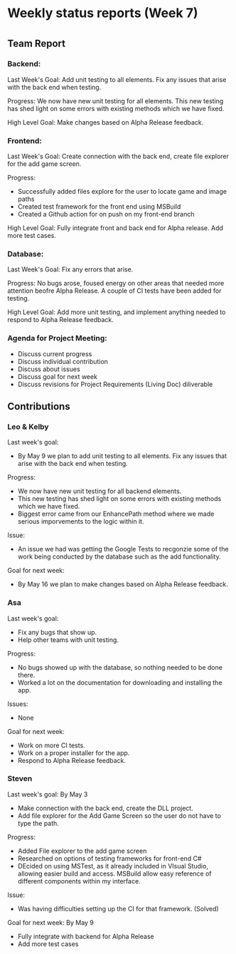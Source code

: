 # Weekly status reports (Week 7)
#
## Team Report
### Backend:
Last Week's Goal: Add unit testing to all elements. Fix any issues that arise with the back end when testing.

Progress: We now have new unit testing for all elements. This new testing has shed light on some errors with existing methods which we have fixed.

High Level Goal: Make changes based on Alpha Release feedback.

### Frontend:
Last Week's Goal: Create connection with the back end, create file explorer for the add game screen.

Progress:
- Successfully added files explore for the user to locate game and image paths
- Created test framework for the front end using MSBuild
- Created a Github action for on push on my front-end branch

High Level Goal: Fully integrate front and back end for Alpha release. Add more test cases.

### Database:
Last Week's Goal: Fix any errors that arise.

Progress: No bugs arose, foused energy on other areas that needed more attention beofre Alpha Release. A couple of CI tests have been added for testing.

High Level Goal: Add more unit testing, and implement anything needed to respond to Alpha Release feedback.

### Agenda for Project Meeting:
- Discuss current progress
- Discuss individual contribution
- Discuss about issues
- Discuss goal for next week
- Discuss revisions for Project Requirements (Living Doc) diliverable

## Contributions
### Leo & Kelby
Last week's goal:
- By May 9 we plan to add unit testing to all elements. Fix any issues that arise with the back end when testing.

Progress:
- We now have new unit testing for all backend elements. 
- This new testing has shed light on some errors with existing methods which we have fixed.
- Biggest error came from our EnhancePath method where we made serious imporvements to the logic within it.

Issue:
- An issue we had was getting the Google Tests to recgonzie some of the work being conducted by the database such as the add functionality. 

Goal for next week:
- By May 16 we plan to make changes based on Alpha Release feedback.

### Asa
Last week's goal:
- Fix any bugs that show up.
- Help other teams with unit testing.

Progress:
- No bugs showed up with the database, so nothing needed to be done there.
- Worked a lot on the documentation for downloading and installing the app.

Issues:
- None

Goal for next week:
- Work on more CI tests.
- Work on a proper installer for the app.
- Respond to Alpha Release feedback.

### Steven
Last week's goal: By May 3
- Make connection with the back end, create the DLL project.
- Add file explorer for the Add Game Screen so the user do not have to type the path.

Progress:
- Added File explorer to the add game screen
- Researched on options of testing frameworks for front-end C#
- DEcided on using MSTest, as it already included in VIsual Studio, allowing easier build and access. MSBuild allow easy reference of different components within my interface.

Issue:
- Was having difficulties setting up the CI for that framework. (Solved)

Goal for next week: By May 9
- Fully integrate with backend for Alpha Release
- Add more test cases
